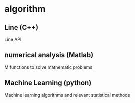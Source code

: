 # algorithm

## Line (C++)
Line API
## numerical analysis (Matlab)
M functions to solve mathematic problems
## Machine Learning (python)
Machine learning algorithms and relevant statistical methods
